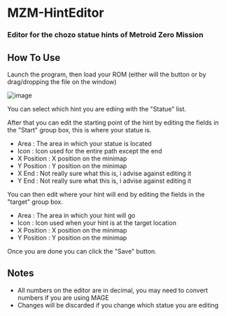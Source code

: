 # MZM-HintEditor

### Editor for the chozo statue hints of Metroid Zero Mission

## How To Use
Launch the program, then load your ROM (either will the button or by drag/dropping the file on the window)

![image](https://user-images.githubusercontent.com/81297939/143722468-cdfc16fd-d175-4f46-9566-9842c0b4b410.png)

You can select which hint you are ediing with the "Statue" list.

After that you can edit the starting point of the hint by editing the fields in the "Start" group box, this is where your statue is.
- Area : The area in which your statue is located
- Icon : Icon used for the entire path except the end
- X Position : X position on the minimap
- Y Position : Y position on the minimap
- X End : Not really sure what this is, i advise against editing it
- Y End : Not really sure what this is, i advise against editing it

You can then edit where your hint will end by editing the fields in the "target" group box.
- Area : The area in which your hint will go
- Icon : Icon used when your hint is at the target location
- X Position : X position on the minimap
- Y Position : Y position on the minimap

Once you are done you can click the "Save" button.

## Notes
- All numbers on the editor are in decimal, you may need to convert numbers if you are using MAGE
- Changes will be discarded if you change which statue you are editing
